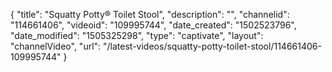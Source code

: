 {
    "title": "Squatty Potty&reg; Toilet Stool",
    "description": "",
    "channelid": "114661406",
    "videoid": "109995744",
    "date_created": "1502523796",
    "date_modified": "1505325298",
    "type": "captivate",
    "layout": "channelVideo",
    "url": "\/latest-videos\/squatty-potty-toilet-stool\/114661406-109995744"
}